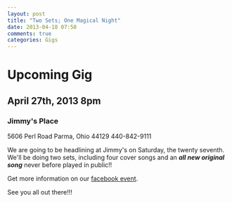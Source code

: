 ```yaml
---
layout: post
title: "Two Sets; One Magical Night"
date: 2013-04-18 07:50
comments: true
categories: Gigs
---
```


# Upcoming Gig
## April 27th, 2013 8pm
### Jimmy's Place
5606 Perl Road
Parma, Ohio 44129
440-842-9111

We are going to be headlining at Jimmy's on Saturday, the twenty seventh.
We'll be doing two sets, including four cover songs and an ***all new
original song*** never before played in public!!

Get more information on our [facebook
event](https://www.facebook.com/events/529369710447641/).

See you all out there!!!
